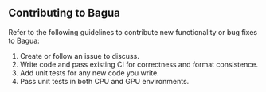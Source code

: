 ## Contributing to Bagua

Refer to the following guidelines to contribute new functionality or bug fixes to Bagua:

1. Create or follow an issue to discuss.
2. Write code and pass existing CI for correctness and format consistence.
3. Add unit tests for any new code you write.
4. Pass unit tests in both CPU and GPU environments.
